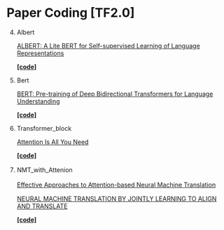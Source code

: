 # Paper Coding [TF2.0]


4. Albert

    [ALBERT: A Lite BERT for Self-supervised Learning of Language Representations](http://arxiv.org/abs/1909.11942)
    
     **[[code]](https://github.com/SmileTM/paper_coding/tree/master/ALBert)**
     
3. Bert

    [BERT: Pre-training of Deep Bidirectional Transformers for Language Understanding](http://arxiv.org/abs/1810.04805)
    
    **[[code]](https://github.com/SmileTM/paper_coding/tree/master/Bert)**
    
2. Transformer_block

    [Attention Is All You Need](http://arxiv.org/abs/1706.03762)
    
    **[[code]](https://github.com/SmileTM/paper_coding/tree/master/Transformer)**

1. NMT_with_Attenion　

    [Effective Approaches to Attention-based Neural Machine Translation](https://arxiv.org/abs/1508.04025v5)　

    [NEURAL MACHINE TRANSLATION BY JOINTLY LEARNING TO ALIGN AND TRANSLATE](https://arxiv.org/pdf/1409.0473.pdf)

    **[[code]](https://github.com/SmileTM/paper_coding/tree/master/NMT_attention)**
    

 

    
